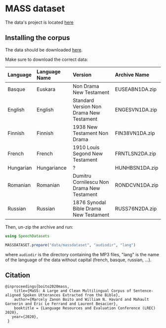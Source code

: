 # MASS dataset

The data's project is located [here](https://github.com/getalp/mass-dataset)

## Installing the corpus

The data should be downloaded
[here](https://www.faithcomesbyhearing.com/audio-bible-resources/mp3-downloads).

Make sure to download the correct data:

| Language | Language Name | Version                                    | Archive Name      |
|:---------|:--------------|:-------------------------------------------|:------------------|
| Basque   | Euskara       | Non Drama New Testament                    | EUSEABN1DA.zip    |
| English  | English       | Standard Version Non Drama New Testament   | ENGESVN1DA.zip    |
| Finnish  | Finnish       | 1938 New Testament Non Drama               | FIN38VN1DA.zip    |
| French   | French        | 1910 Louis Segond New Testament            | FRNTLSN2DA.zip    |
| Hungarian| Hungariance   | ?                                          | HUNHBSN1DA.zip    |
| Romanian | Romanian      | Dumitru Cornilescu Non Drama New Testament | RONDCVN1DA.zip    |
| Russian  | Russian       | 1876 Synodal Bible Drama New Testament     | RUSS76N2DA.zip    |

Then, un-zip the archive and run:

```julia
using SpeechDatasets

MASSDATASET.prepare("data/massdataset", "audiodir", "lang")
```
where `audiodir` is the directory containing the MP3 files, "lang" is
the name of the language of the data without capital (french, basque,
russian, ...).

## Citation
```
@inproceedings{boito2020mass,
    title={MaSS: A Large and Clean Multilingual Corpus of Sentence-aligned Spoken Utterances Extracted from the Bible},
    author={Marcely Zanon Boito and William N. Havard and Mahault Garnerin and Éric Le Ferrand and Laurent Besacier},
    booktitle = {Language Resources and Evaluation Conference (LREC) 2020},
   year={2020},
 }
```

